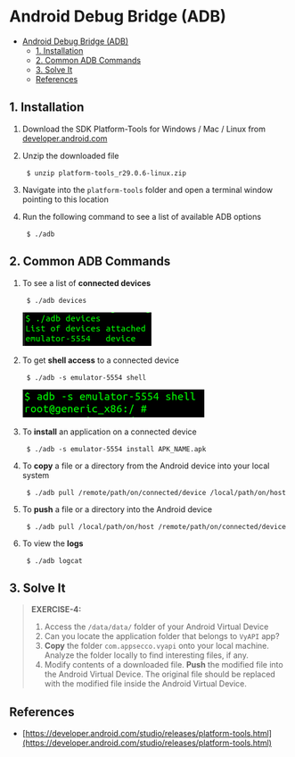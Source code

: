 # Android Debug Bridge (ADB)

- [Android Debug Bridge (ADB)](#android-debug-bridge-adb)
  - [1. Installation](#1-installation)
  - [2. Common ADB Commands](#2-common-adb-commands)
  - [3. Solve It](#3-solve-it)
  - [References](#references)

## 1. Installation

1. Download the SDK Platform-Tools for Windows / Mac / Linux from [developer.android.com](https://developer.android.com/studio/releases/platform-tools.html)
2. Unzip the downloaded file

        $ unzip platform-tools_r29.0.6-linux.zip

3. Navigate into the `platform-tools` folder and open a terminal window pointing to this location
4. Run the following command to see a list of available ADB options

        $ ./adb


## 2. Common ADB Commands

1. To see a list of **connected devices**

        $ ./adb devices

    ![ADB devices](image/1-adb-devices.png)

2. To get **shell access** to a connected device

        $ ./adb -s emulator-5554 shell

    ![ADB shell](image/2-adb-shell.png)

3. To **install** an application on a connected device

        $ ./adb -s emulator-5554 install APK_NAME.apk

4. To **copy** a file or a directory from the Android device into your local system

        $ ./adb pull /remote/path/on/connected/device /local/path/on/host

5. To **push** a file or a directory into the Android device

        $ ./adb pull /local/path/on/host /remote/path/on/connected/device

6. To view the **logs**

        $ ./adb logcat

## 3. Solve It 

> **EXERCISE-4:**
> 1. Access the `/data/data/` folder of your Android Virtual Device
> 2. Can you locate the application folder that belongs to `VyAPI` app?
> 3. **Copy** the folder `com.appsecco.vyapi` onto your local machine. Analyze the folder locally to find interesting files, if any.
> 4. Modify contents of a downloaded file. **Push** the modified file into the Android Virtual Device. The original file should be replaced with the modified file inside the Android Virtual Device. 

## References

* [https://developer.android.com/studio/releases/platform-tools.html](https://developer.android.com/studio/releases/platform-tools.html)